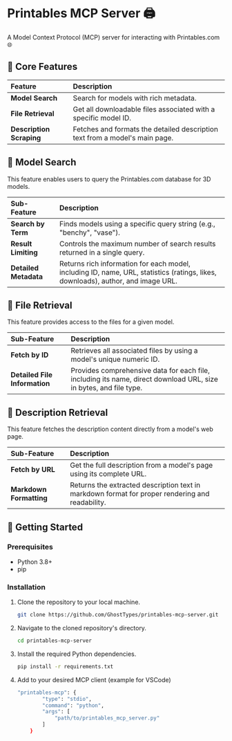 # Printables MCP Server 🖨️

A Model Context Protocol (MCP) server for interacting with Printables.com 🌐

## 🎯 Core Features

| Feature | Description |
| :--- | :--- |
| **Model Search** | Search for models with rich metadata. |
| **File Retrieval** | Get all downloadable files associated with a specific model ID. |
| **Description Scraping**| Fetches and formats the detailed description text from a model's main page. |

## 🔎 Model Search

This feature enables users to query the Printables.com database for 3D models.

| Sub-Feature | Description |
| :--- | :--- |
| **Search by Term** | Finds models using a specific query string (e.g., "benchy", "vase"). |
| **Result Limiting** | Controls the maximum number of search results returned in a single query. |
| **Detailed Metadata** | Returns rich information for each model, including ID, name, URL, statistics (ratings, likes, downloads), author, and image URL. |

## 📂 File Retrieval

This feature provides access to the files for a given model.

| Sub-Feature | Description |
| :--- | :--- |
| **Fetch by ID** | Retrieves all associated files by using a model's unique numeric ID. |
| **Detailed File Information** | Provides comprehensive data for each file, including its name, direct download URL, size in bytes, and file type. |

## 📄 Description Retrieval

This feature fetches the description content directly from a model's web page.

| Sub-Feature | Description |
| :--- | :--- |
| **Fetch by URL** | Get the full description from a model's page using its complete URL. |
| **Markdown Formatting** | Returns the extracted description text in markdown format for proper rendering and readability. |

## 🚀 Getting Started

### Prerequisites

  - Python 3.8+
  - pip

### Installation

1.  Clone the repository to your local machine.

    ```bash
    git clone https://github.com/GhostTypes/printables-mcp-server.git
    ```

2.  Navigate to the cloned repository's directory.

    ```bash
    cd printables-mcp-server
    ```

3.  Install the required Python dependencies.

    ```bash
    pip install -r requirements.txt
    ```

4.  Add to your desired MCP client (example for VSCode)

    ```bash
    "printables-mcp": {
			"type": "stdio",
			"command": "python",
			"args": [
				"path/to/printables_mcp_server.py"
			]
		}
    ```
